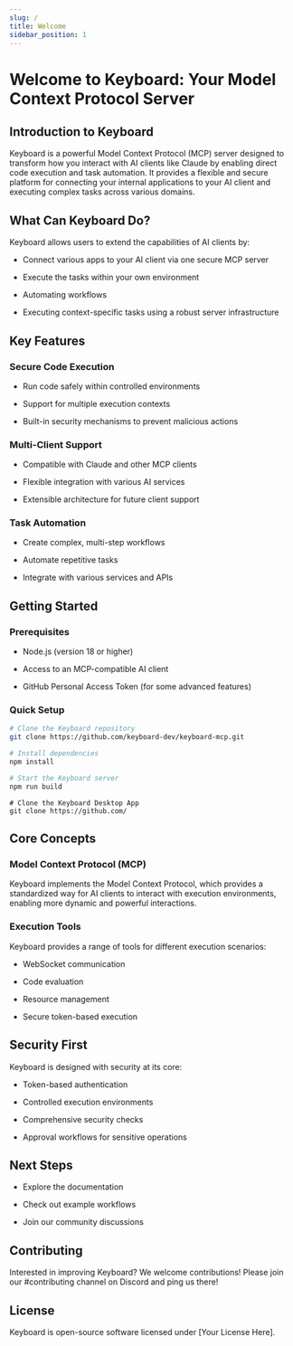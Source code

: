 ```yaml
---
slug: /
title: Welcome
sidebar_position: 1
---
```




# Welcome to Keyboard: Your Model Context Protocol Server

## Introduction to Keyboard

Keyboard is a powerful Model Context Protocol (MCP) server designed to transform how you interact with AI clients like Claude by enabling direct code execution and task automation. It provides a flexible and secure platform for connecting your internal applications to your AI client and executing complex tasks across various domains.

## What Can Keyboard Do?

Keyboard allows users to extend the capabilities of AI clients by:

* Connect various apps to your AI client via one secure MCP server

* Execute the tasks within your own environment

* Automating workflows

* Executing context-specific tasks using a robust server infrastructure

## Key Features

### Secure Code Execution

* Run code safely within controlled environments

* Support for multiple execution contexts

* Built-in security mechanisms to prevent malicious actions

### Multi-Client Support

* Compatible with Claude and other MCP clients

* Flexible integration with various AI services

* Extensible architecture for future client support

### Task Automation

* Create complex, multi-step workflows

* Automate repetitive tasks

* Integrate with various services and APIs

## Getting Started

### Prerequisites

* Node.js (version 18 or higher)

* Access to an MCP-compatible AI client

* GitHub Personal Access Token (for some advanced features)

### Quick Setup

```bash
# Clone the Keyboard repository
git clone https://github.com/keyboard-dev/keyboard-mcp.git

# Install dependencies
npm install

# Start the Keyboard server
npm run build
```

```
# Clone the Keyboard Desktop App
git clone https://github.com/
```

## Core Concepts

### Model Context Protocol (MCP)

Keyboard implements the Model Context Protocol, which provides a standardized way for AI clients to interact with execution environments, enabling more dynamic and powerful interactions.

### Execution Tools

Keyboard provides a range of tools for different execution scenarios:

* WebSocket communication

* Code evaluation

* Resource management

* Secure token-based execution

## Security First

Keyboard is designed with security at its core:

* Token-based authentication

* Controlled execution environments

* Comprehensive security checks

* Approval workflows for sensitive operations

## Next Steps

* Explore the documentation

* Check out example workflows

* Join our community discussions

## Contributing

Interested in improving Keyboard? We welcome contributions! Please join our #contributing channel on Discord and ping us there!

## License

Keyboard is open-source software licensed under \[Your License Here].
